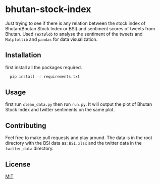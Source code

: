 # bhutan-stock-index

Just trying to see if there is any relation between the stock index of Bhutan(Bhutan Stock Index or BSI) and sentiment scores of tweets from Bhutan.
Used `TextBlob` to analyse the sentiment of the tweets and `Matplotlib` and `pandas` for data visualization.

## Installation
first install all the packages required.
```bash
  pip install -r requirements.txt
```

## Usage
first run `clean_data.py` then run `run.py`. It will output the plot of Bhutan Stock Index and twitter sentiments on the same plot.

## Contributing
Feel free to make pull requests and play around. The data is in the root directory with the BSI data as: `BSI.xlsx` and the twitter data in the `twitter_data` directory.

## License
[MIT](https://choosealicense.com/licenses/mit/)
